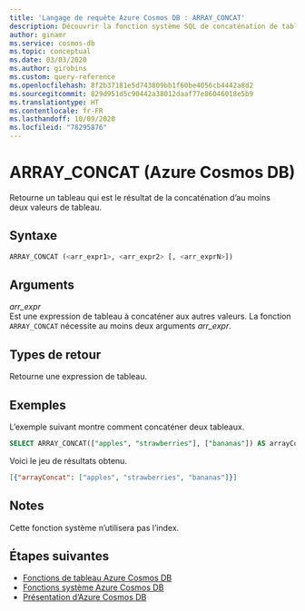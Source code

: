 ```yaml
---
title: 'Langage de requête Azure Cosmos DB : ARRAY_CONCAT'
description: Découvrir la fonction système SQL de concaténation de tableaux dans Azure Cosmos DB, qui retourne un tableau issu de la concaténation de deux valeurs de tableau ou plus
author: ginamr
ms.service: cosmos-db
ms.topic: conceptual
ms.date: 03/03/2020
ms.author: girobins
ms.custom: query-reference
ms.openlocfilehash: 8f2b37181e5d743809bb1f60be4056cb4442a8d2
ms.sourcegitcommit: 829d951d5c90442a38012daaf77e86046018e5b9
ms.translationtype: HT
ms.contentlocale: fr-FR
ms.lasthandoff: 10/09/2020
ms.locfileid: "78295876"
---
```

# <a name="array_concat-azure-cosmos-db"></a>ARRAY_CONCAT (Azure Cosmos DB)
 Retourne un tableau qui est le résultat de la concaténation d’au moins deux valeurs de tableau.  
  
## <a name="syntax"></a>Syntaxe
  
```sql
ARRAY_CONCAT (<arr_expr1>, <arr_expr2> [, <arr_exprN>])  
```  
  
## <a name="arguments"></a>Arguments
  
*arr_expr*  
   Est une expression de tableau à concaténer aux autres valeurs. La fonction `ARRAY_CONCAT` nécessite au moins deux arguments *arr_expr*.  
  
## <a name="return-types"></a>Types de retour
  
  Retourne une expression de tableau.  
  
## <a name="examples"></a>Exemples
  
  L’exemple suivant montre comment concaténer deux tableaux.  
  
```sql
SELECT ARRAY_CONCAT(["apples", "strawberries"], ["bananas"]) AS arrayConcat 
```  
  
 Voici le jeu de résultats obtenu.  
  
```json
[{"arrayConcat": ["apples", "strawberries", "bananas"]}]  
```  
  
## <a name="remarks"></a>Notes

Cette fonction système n’utilisera pas l’index.

## <a name="next-steps"></a>Étapes suivantes

- [Fonctions de tableau Azure Cosmos DB](sql-query-array-functions.md)
- [Fonctions système Azure Cosmos DB](sql-query-system-functions.md)
- [Présentation d’Azure Cosmos DB](introduction.md)
